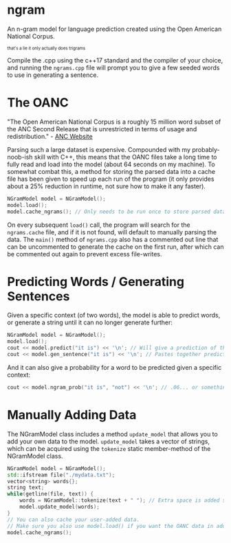 # ngram
An n-gram model for language prediction created using the Open American National Corpus.

<sup><sub>that's a lie it only actually does trigrams</sub></sup>

Compile the .cpp using the c++17 standard and the compiler of your choice, and running the `ngrams.cpp` file will prompt you to give a few seeded words to use in generating a sentence.

# The OANC
"The Open American National Corpus is a roughly 15 million word subset of the ANC Second Release that is unrestricted in terms of usage and redistribution." - [ANC Website](https://anc.org/data/oanc/)

Parsing such a large dataset is expensive. Compounded with my probably-noob-ish skill with C++, this means that the OANC files take a long time to fully read and load into the model (about 64 seconds on my machine). To somewhat combat this, a method for storing the parsed data into a cache file has been given to speed up each run of the program (it only provides about a 25% reduction in runtime, not sure how to make it any faster).
```cpp
NGramModel model = NGramModel();
model.load();
model.cache_ngrams(); // Only needs to be run once to store parsed data.
```
On every subsequent `load()` call, the program will search for the `ngrams.cache` file, and if it is not found, will default to manually parsing the data. The `main()` method of `ngrams.cpp` also has a commented out line that can be uncommented to generate the cache on the first run, after which can be commented out again to prevent excess file-writes.

# Predicting Words / Generating Sentences
Given a specific context (of two words), the model is able to predict words, or generate a string until it can no longer generate further:
```cpp
NGramModel model = NGramModel();
model.load();
cout << model.predict("it is") << '\n'; // Will give a prediction of the next word.
cout << model.gen_sentence("it is") << '\n'; // Pastes together predictions until it cannot anymore.
```
And it can also give a probability for a word to be predicted given a specific context:
```cpp
cout << model.ngram_prob("it is", "not") << '\n'; // .06... or something
```

# Manually Adding Data
The NGramModel class includes a method `update_model` that allows you to add your own data to the model. `update_model` takes a vector of strings, which can be acquired using the `tokenize` static member-method of the NGramModel class.
```cpp
NGramModel model = NGramModel();
std::ifstream file("./mydata.txt");
vector<string> words{};
string text;
while(getline(file, text)) {
    words = NGramModel::tokenize(text + " "); // Extra space is added so tokenize can find last word.
    model.update_model(words);
}
// You can also cache your user-added data.
// Make sure you also use model.load() if you want the OANC data in addition to your data.
model.cache_ngrams();
```